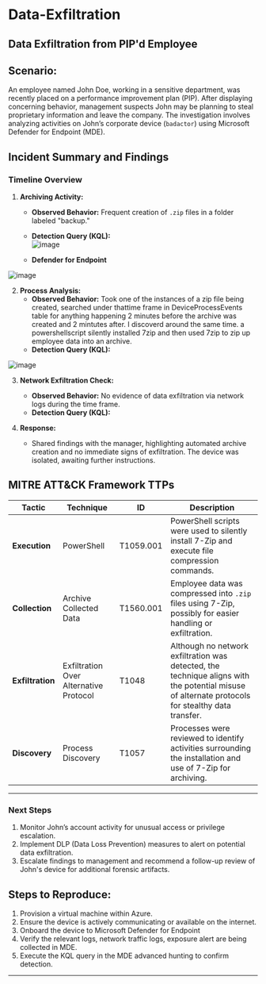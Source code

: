 # Data-Exfiltration

## **Data Exfiltration from PIP'd Employee** 

## **Scenario:**  
An employee named John Doe, working in a sensitive department, was recently placed on a performance improvement plan (PIP). After displaying concerning behavior, management suspects John may be planning to steal proprietary information and leave the company. The investigation involves analyzing activities on John’s corporate device (`badactor`) using Microsoft Defender for Endpoint (MDE).  

## **Incident Summary and Findings**  

### **Timeline Overview**  
1. **Archiving Activity:**  
   - **Observed Behavior:** Frequent creation of `.zip` files in a folder labeled "backup."  
   - **Detection Query (KQL):**  
![image](https://github.com/user-attachments/assets/dd243128-ea15-4bbb-82bb-ccb091e78f95)

   - **Defender for Endpoint**

![image](https://github.com/user-attachments/assets/6703c855-6bab-4c73-bf4f-39efcb09e4df)

2. **Process Analysis:**  
   - **Observed Behavior:** Took one of the instances of a zip file being created, searched under thattime frame in DeviceProcessEvents table for anything happening 2 minutes before the archive was created and 2 mintutes after. I discoverd around the same time. a powershellscript silently installed 7zip and then used 7zip to zip up employee data into an archive.
   - **Detection Query (KQL):**  

![image](https://github.com/user-attachments/assets/47b1d237-7cbd-46cf-834d-9d38c5c6bd30)

3. **Network Exfiltration Check:**  
   - **Observed Behavior:** No evidence of data exfiltration via network logs during the time frame.  
   - **Detection Query (KQL):**  

4. **Response:**  
   - Shared findings with the manager, highlighting automated archive creation and no immediate signs of exfiltration. The device was isolated, awaiting further instructions.

## **MITRE ATT&CK Framework TTPs**  

| **Tactic**           | **Technique**                                                                                     | **ID**            | **Description**                                                                                                                                                 |  
|-----------------------|---------------------------------------------------------------------------------------------------|-------------------|-----------------------------------------------------------------------------------------------------------------------------------------------------------------|  
| **Execution**      | PowerShell                                                                                       | T1059.001         | PowerShell scripts were used to silently install 7-Zip and execute file compression commands.                                                                   |  
| **Collection**      | Archive Collected Data                                                                           | T1560.001         | Employee data was compressed into `.zip` files using 7-Zip, possibly for easier handling or exfiltration.                                                       |  
| **Exfiltration**    | Exfiltration Over Alternative Protocol                                                           | T1048             | Although no network exfiltration was detected, the technique aligns with the potential misuse of alternate protocols for stealthy data transfer.                |  
| **Discovery**       | Process Discovery                                                                                | T1057             | Processes were reviewed to identify activities surrounding the installation and use of 7-Zip for archiving.                                                     |  

---

### **Next Steps**  
1. Monitor John’s account activity for unusual access or privilege escalation.  
2. Implement DLP (Data Loss Prevention) measures to alert on potential data exfiltration.  
3. Escalate findings to management and recommend a follow-up review of John's device for additional forensic artifacts.  

## Steps to Reproduce:
1. Provision a virtual machine within Azure.
2. Ensure the device is actively communicating or available on the internet. 
3. Onboard the device to Microsoft Defender for Endpoint
4. Verify the relevant logs, network traffic logs, exposure alert are being collected in MDE.
5. Execute the KQL query in the MDE advanced hunting to confirm detection.

---
